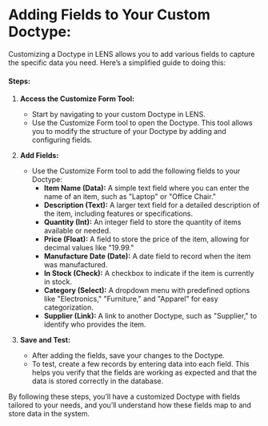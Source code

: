 # **Adding Fields to Your Custom Doctype:**
Customizing a Doctype in LENS allows you to add various fields to capture the specific data you need. Here’s a simplified guide to doing this:

#### **Steps:**
1.  **Access the Customize Form Tool:**
    -   Start by navigating to your custom Doctype in LENS.
    -   Use the Customize Form tool to open the Doctype. This tool allows you to modify the structure of your Doctype by adding and configuring fields.

2.  **Add Fields:**
    
    -   Use the Customize Form tool to add the following fields to your Doctype:
        -   **Item Name (Data):** A simple text field where you can enter the name of an item, such as "Laptop" or "Office Chair."
        -   **Description (Text):** A larger text field for a detailed description of the item, including features or specifications.
        -   **Quantity (Int):** An integer field to store the quantity of items available or needed.
        -   **Price (Float):** A field to store the price of the item, allowing for decimal values like "19.99."
        -   **Manufacture Date (Date):** A date field to record when the item was manufactured.
        -   **In Stock (Check):** A checkbox to indicate if the item is currently in stock.
        -   **Category (Select):** A dropdown menu with predefined options like "Electronics," "Furniture," and "Apparel" for easy categorization.
        -   **Supplier (Link):** A link to another Doctype, such as "Supplier," to identify who provides the item.
3.  **Save and Test:**
    
    -   After adding the fields, save your changes to the Doctype.
    -   To test, create a few records by entering data into each field. This helps you verify that the fields are working as expected and that the data is stored correctly in the database.

By following these steps, you’ll have a customized Doctype with fields tailored to your needs, and you’ll understand how these fields map to and store data in the system.
<!--stackedit_data:
eyJoaXN0b3J5IjpbLTE1MjYzMzE0OTRdfQ==
-->